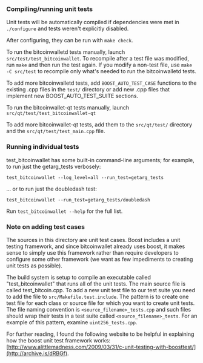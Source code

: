 ### Compiling/running unit tests

Unit tests will be automatically compiled if dependencies were met in `./configure`
and tests weren't explicitly disabled.

After configuring, they can be run with `make check`.

To run the bitcoinwalletd tests manually, launch `src/test/test_bitcoinwallet`. To recompile
after a test file was modified, run `make` and then run the test again. If you
modify a non-test file, use `make -C src/test` to recompile only what's needed
to run the bitcoinwalletd tests.

To add more bitcoinwalletd tests, add `BOOST_AUTO_TEST_CASE` functions to the existing
.cpp files in the `test/` directory or add new .cpp files that
implement new BOOST_AUTO_TEST_SUITE sections.

To run the bitcoinwallet-qt tests manually, launch `src/qt/test/test_bitcoinwallet-qt`

To add more bitcoinwallet-qt tests, add them to the `src/qt/test/` directory and
the `src/qt/test/test_main.cpp` file.

### Running individual tests

test_bitcoinwallet has some built-in command-line arguments; for
example, to run just the getarg_tests verbosely:

    test_bitcoinwallet --log_level=all --run_test=getarg_tests

... or to run just the doubledash test:

    test_bitcoinwallet --run_test=getarg_tests/doubledash

Run `test_bitcoinwallet --help` for the full list.

### Note on adding test cases

The sources in this directory are unit test cases.  Boost includes a
unit testing framework, and since bitcoinwallet already uses boost, it makes
sense to simply use this framework rather than require developers to
configure some other framework (we want as few impediments to creating
unit tests as possible).

The build system is setup to compile an executable called "test_bitcoinwallet"
that runs all of the unit tests.  The main source file is called
test_bitcoin.cpp. To add a new unit test file to our test suite you need
to add the file to `src/Makefile.test.include`. The pattern is to create
one test file for each class or source file for which you want to create
unit tests.  The file naming convention is `<source_filename>_tests.cpp`
and such files should wrap their tests in a test suite
called `<source_filename>_tests`. For an example of this pattern,
examine `uint256_tests.cpp`.

For further reading, I found the following website to be helpful in
explaining how the boost unit test framework works:
[http://www.alittlemadness.com/2009/03/31/c-unit-testing-with-boosttest/](http://archive.is/dRBGf).
